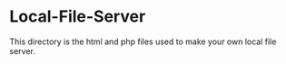 # Local-File-Server
This directory is the html and php files used to make your own local file server.
